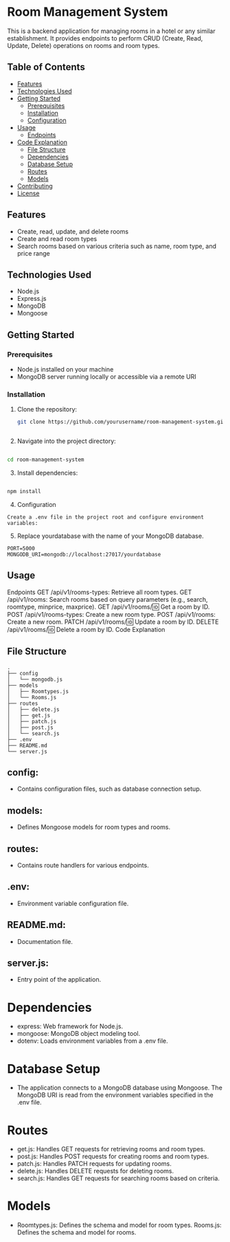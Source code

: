 # Room Management System

This is a backend application for managing rooms in a hotel or any similar establishment. It provides endpoints to perform CRUD (Create, Read, Update, Delete) operations on rooms and room types.

## Table of Contents

- [Features](#features)
- [Technologies Used](#technologies-used)
- [Getting Started](#getting-started)
  - [Prerequisites](#prerequisites)
  - [Installation](#installation)
  - [Configuration](#configuration)
- [Usage](#usage)
  - [Endpoints](#endpoints)
- [Code Explanation](#code-explanation)
  - [File Structure](#file-structure)
  - [Dependencies](#dependencies)
  - [Database Setup](#database-setup)
  - [Routes](#routes)
  - [Models](#models)
- [Contributing](#contributing)
- [License](#license)

## Features

- Create, read, update, and delete rooms
- Create and read room types
- Search rooms based on various criteria such as name, room type, and price range

## Technologies Used

- Node.js
- Express.js
- MongoDB
- Mongoose

## Getting Started

### Prerequisites

- Node.js installed on your machine
- MongoDB server running locally or accessible via a remote URI

### Installation

1. Clone the repository:

   ```bash
   git clone https://github.com/yourusername/room-management-system.git



2. Navigate into the project directory:


```bash

cd room-management-system

```
3. Install dependencies:
```bash

npm install
```
 4. Configuration
 ```
Create a .env file in the project root and configure environment variables:
```

5. Replace yourdatabase with the name of your MongoDB database.
```
PORT=5000
MONGODB_URI=mongodb://localhost:27017/yourdatabase
```


 ## Usage
Endpoints
GET /api/v1/rooms-types: Retrieve all room types.
GET /api/v1/rooms: Search rooms based on query parameters (e.g., search, roomtype, minprice, maxprice).
GET /api/v1/rooms/:id: Get a room by ID.
POST /api/v1/rooms-types: Create a new room type.
POST /api/v1/rooms: Create a new room.
PATCH /api/v1/rooms/:id: Update a room by ID.
DELETE /api/v1/rooms/:id: Delete a room by ID.
Code Explanation
  ## File Structure

```
.
├── config
│   └── mongodb.js
├── models
│   ├── Roomtypes.js
│   └── Rooms.js
├── routes
│   ├── delete.js
│   ├── get.js
│   ├── patch.js
│   ├── post.js
│   └── search.js
├── .env
├── README.md
└── server.js
```


## config:
 - Contains configuration files, such as database connection setup.
## models: 
- Defines Mongoose models for room types and rooms.
## routes: 
- Contains route handlers for various endpoints.
## .env: 
- Environment variable configuration file.
## README.md: 
- Documentation file.
## server.js:
- Entry point of the application.
# Dependencies
- express: Web framework for Node.js.
- mongoose: MongoDB object modeling tool.
- dotenv: Loads environment variables from a .env file.
# Database Setup
- The application connects to a MongoDB database using Mongoose. The MongoDB URI is read from the environment variables specified in the .env file.

# Routes
- get.js: Handles GET requests for retrieving rooms and room types.
- post.js: Handles POST requests for creating rooms and room types.
- patch.js: Handles PATCH requests for updating rooms.
- delete.js: Handles DELETE requests for deleting rooms.
- search.js: Handles GET requests for searching rooms based on criteria.
# Models
- Roomtypes.js: Defines the schema and model for room types.
Rooms.js: Defines the schema and model for rooms.
